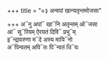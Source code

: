+++
title = "०३ अन्वपां खान्यतृन्तमोजसा"

+++
अ᳓नु अपां᳓ खा᳓नि अतृन्तम् ओ᳓जसा  
आ᳓ सू᳓रियम् ऐरयतं दिवि᳓ प्रभु᳓म्  
इ᳓न्द्रावरुणा म᳓दे अस्य मायि᳓नो  
अ᳓पिन्वतम् अपि᳓तः पि᳓न्वतं धि᳓यः